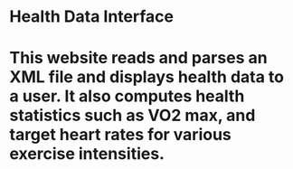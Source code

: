 # Health Data Interface
# This website reads and parses an XML file and displays health data to a user. It also computes health statistics such as VO2 max, and target heart rates for various exercise intensities.
